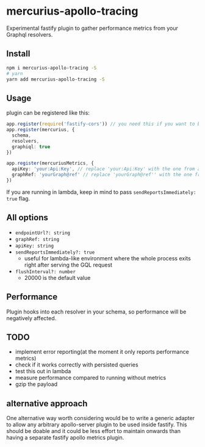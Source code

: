 # mercurius-apollo-tracing

Experimental fastify plugin to gather performance metrics from your Graphql resolvers.

## Install

```sh
npm i mercurius-apollo-tracing -S
# yarn
yarn add mercurius-apollo-tracing -S
```

## Usage

plugin can be registered like this:

```ts
app.register(require('fastify-cors')) // you need this if you want to be able to add the server to apollo studio and get introspection working in the modal for adding new graph
app.register(mercurius, {
  schema,
  resolvers,
  graphiql: true
})

app.register(mercuriusMetrics, {
  apiKey: 'your:Api:Key', // replace 'your:Api:Key' with the one from apollo studio
  graphRef: 'yourGraph@ref' // replace 'yourGraph@ref'' with the one from apollo studio
})
```

If you are running in lambda, keep in mind to pass `sendReportsImmediately: true` flag.

## All options

- `endpointUrl?: string`
- `graphRef: string`
- `apiKey: string`
- `sendReportsImmediately?: true`
  - useful for lambda-like environment where the whole process exits right after serving the GQL request
- `flushInterval?: number`
  - 20000 is the default value

## Performance

Plugin hooks into each resolver in your schema, so performance will be negatively affected.

## TODO

- implement error reporting(at the moment it only reports performance metrics)
- check if it works correctly with persisted queries
- test this out in lambda
- measure performance compared to running without metrics
- gzip the payload

## alternative approach

One alternative way worth considering would be to write a generic adapter to allow any arbitrary apollo-server plugin to be used inside fastify.
This should be doable and it could be less effort to maintain onwards than having a separate fastify apollo metrics plugin.
